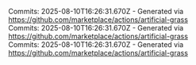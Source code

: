 Commits: 2025-08-10T16:26:31.670Z - Generated via https://github.com/marketplace/actions/artificial-grass
<br>
Commits: 2025-08-10T16:26:31.670Z - Generated via https://github.com/marketplace/actions/artificial-grass
<br>
Commits: 2025-08-10T16:26:31.670Z - Generated via https://github.com/marketplace/actions/artificial-grass
<br>
